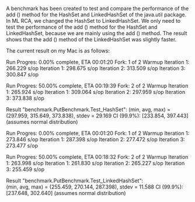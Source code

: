 A benchmark has been created to test and compare the performance of the add () method for the HashSet and LinkedHashSet of the java.util package.
In ML RCA, we changed the HashSet to LinkedHashSet. We only need to test the performance of the add () method for the HashSet and LinkedHashSet,
because we are mainly using the add () method. The result shows that the add () method of the LinkedHashSet was slightly faster.


The current result on my Mac is as follows: 

Run Progres: 0.00% complete, ETA 00:01:20
Fork: 1 of 2
Warmup Iteration  1: 266.229 s/op
Iteration 1: 298.675 s/op
Iteration 2: 313.509 s/op
Iteration 3: 300.847 s/op

Run Progres: 50.00% complete, ETA 00:19:39
Fork: 2 of 2
Warmup Iteration  1: 265.924 s/op
Iteration 1: 309.064 s/op
Iteration 2: 297.959 s/op
Iteration 3: 373.838 s/op


Result "benchmark.PutBenchmark.Test_HashSet":
                 (min, avg, max) = (297.959, 315.649, 373.838), stdev = 29.169
		 CI (99.9%): [233.854, 397.443] (assumes normal distribution)


Run Progres: 0.00% complete, ETA 00:01:20
Fork: 1 of 2
Warmup Iteration  1: 273.846 s/op
Iteration 1: 287.398 s/op
Iteration 2: 277.472 s/op
Iteration 3: 273.477 s/op

Run Progres: 50.00% complete, ETA 00:18:32
Fork: 2 of 2
Warmup Iteration  1: 263.998 s/op
Iteration 1: 261.830 s/op
Iteration 2: 265.227 s/op
Iteration 3: 255.459 s/op


Result "benchmark.PutBenchmark.Test_LinkedHashSet":                 
                 (min, avg, max) = (255.459, 270.144, 287.398), stdev = 11.588
                 CI (99.9%): [237.648, 302.640] (assumes normal distribution)

